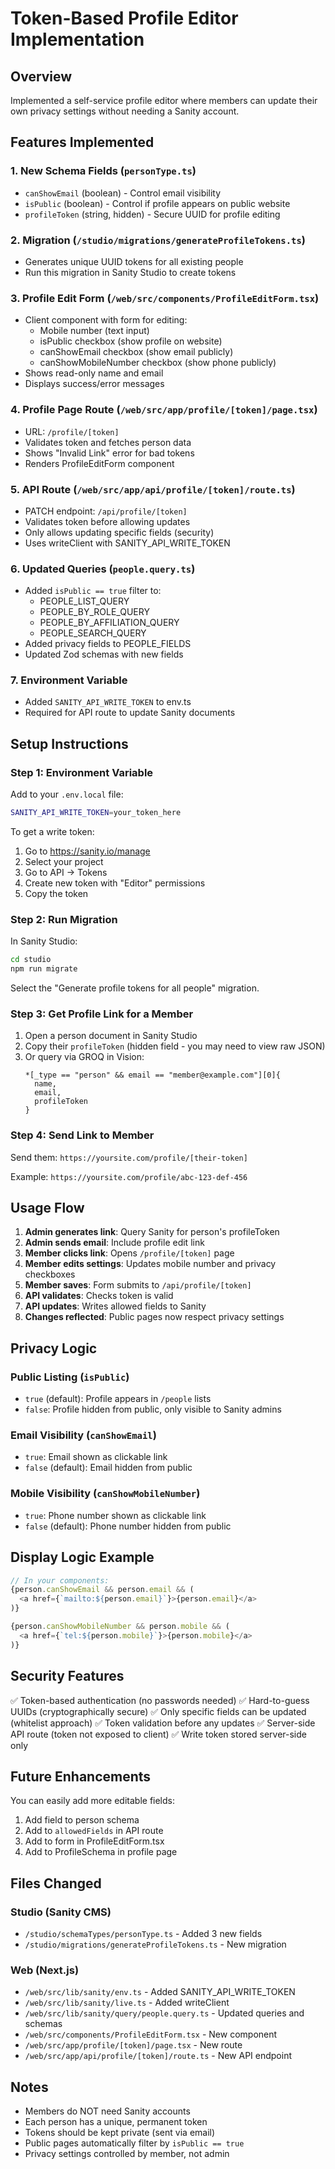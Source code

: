 # Token-Based Profile Editor Implementation

## Overview
Implemented a self-service profile editor where members can update their own privacy settings without needing a Sanity account.

## Features Implemented

### 1. **New Schema Fields** (`personType.ts`)
- `canShowEmail` (boolean) - Control email visibility
- `isPublic` (boolean) - Control if profile appears on public website
- `profileToken` (string, hidden) - Secure UUID for profile editing

### 2. **Migration** (`/studio/migrations/generateProfileTokens.ts`)
- Generates unique UUID tokens for all existing people
- Run this migration in Sanity Studio to create tokens

### 3. **Profile Edit Form** (`/web/src/components/ProfileEditForm.tsx`)
- Client component with form for editing:
  - Mobile number (text input)
  - isPublic checkbox (show profile on website)
  - canShowEmail checkbox (show email publicly)
  - canShowMobileNumber checkbox (show phone publicly)
- Shows read-only name and email
- Displays success/error messages

### 4. **Profile Page Route** (`/web/src/app/profile/[token]/page.tsx`)
- URL: `/profile/[token]`
- Validates token and fetches person data
- Shows "Invalid Link" error for bad tokens
- Renders ProfileEditForm component

### 5. **API Route** (`/web/src/app/api/profile/[token]/route.ts`)
- PATCH endpoint: `/api/profile/[token]`
- Validates token before allowing updates
- Only allows updating specific fields (security)
- Uses writeClient with SANITY_API_WRITE_TOKEN

### 6. **Updated Queries** (`people.query.ts`)
- Added `isPublic == true` filter to:
  - PEOPLE_LIST_QUERY
  - PEOPLE_BY_ROLE_QUERY
  - PEOPLE_BY_AFFILIATION_QUERY
  - PEOPLE_SEARCH_QUERY
- Added privacy fields to PEOPLE_FIELDS
- Updated Zod schemas with new fields

### 7. **Environment Variable**
- Added `SANITY_API_WRITE_TOKEN` to env.ts
- Required for API route to update Sanity documents

## Setup Instructions

### Step 1: Environment Variable
Add to your `.env.local` file:
```bash
SANITY_API_WRITE_TOKEN=your_token_here
```

To get a write token:
1. Go to https://sanity.io/manage
2. Select your project
3. Go to API → Tokens
4. Create new token with "Editor" permissions
5. Copy the token

### Step 2: Run Migration
In Sanity Studio:
```bash
cd studio
npm run migrate
```
Select the "Generate profile tokens for all people" migration.

### Step 3: Get Profile Link for a Member
1. Open a person document in Sanity Studio
2. Copy their `profileToken` (hidden field - you may need to view raw JSON)
3. Or query via GROQ in Vision:
   ```groq
   *[_type == "person" && email == "member@example.com"][0]{
     name,
     email,
     profileToken
   }
   ```

### Step 4: Send Link to Member
Send them: `https://yoursite.com/profile/[their-token]`

Example: `https://yoursite.com/profile/abc-123-def-456`

## Usage Flow

1. **Admin generates link**: Query Sanity for person's profileToken
2. **Admin sends email**: Include profile edit link
3. **Member clicks link**: Opens `/profile/[token]` page
4. **Member edits settings**: Updates mobile number and privacy checkboxes
5. **Member saves**: Form submits to `/api/profile/[token]`
6. **API validates**: Checks token is valid
7. **API updates**: Writes allowed fields to Sanity
8. **Changes reflected**: Public pages now respect privacy settings

## Privacy Logic

### Public Listing (`isPublic`)
- `true` (default): Profile appears in `/people` lists
- `false`: Profile hidden from public, only visible to Sanity admins

### Email Visibility (`canShowEmail`)
- `true`: Email shown as clickable link
- `false` (default): Email hidden from public

### Mobile Visibility (`canShowMobileNumber`)
- `true`: Phone number shown as clickable link
- `false` (default): Phone number hidden from public

## Display Logic Example

```typescript
// In your components:
{person.canShowEmail && person.email && (
  <a href={`mailto:${person.email}`}>{person.email}</a>
)}

{person.canShowMobileNumber && person.mobile && (
  <a href={`tel:${person.mobile}`}>{person.mobile}</a>
)}
```

## Security Features

✅ Token-based authentication (no passwords needed)
✅ Hard-to-guess UUIDs (cryptographically secure)
✅ Only specific fields can be updated (whitelist approach)
✅ Token validation before any updates
✅ Server-side API route (token not exposed to client)
✅ Write token stored server-side only

## Future Enhancements

You can easily add more editable fields:
1. Add field to person schema
2. Add to `allowedFields` in API route
3. Add to form in ProfileEditForm.tsx
4. Add to ProfileSchema in profile page

## Files Changed

### Studio (Sanity CMS)
- `/studio/schemaTypes/personType.ts` - Added 3 new fields
- `/studio/migrations/generateProfileTokens.ts` - New migration

### Web (Next.js)
- `/web/src/lib/sanity/env.ts` - Added SANITY_API_WRITE_TOKEN
- `/web/src/lib/sanity/live.ts` - Added writeClient
- `/web/src/lib/sanity/query/people.query.ts` - Updated queries and schemas
- `/web/src/components/ProfileEditForm.tsx` - New component
- `/web/src/app/profile/[token]/page.tsx` - New route
- `/web/src/app/api/profile/[token]/route.ts` - New API endpoint

## Notes

- Members do NOT need Sanity accounts
- Each person has a unique, permanent token
- Tokens should be kept private (sent via email)
- Public pages automatically filter by `isPublic == true`
- Privacy settings controlled by member, not admin
